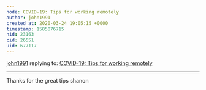 ```yaml
---
node: COVID-19: Tips for working remotely
author: john1991
created_at: 2020-03-24 19:05:15 +0000
timestamp: 1585076715
nid: 23163
cid: 26551
uid: 677117
---
```




[john1991](../profile/john1991) replying to: [COVID-19: Tips for working remotely](../notes/Shannon/03-17-2020/covid-19-shared-resources)

----
Thanks for the great tips shanon [](https://wagepaystubs.online/dgme-paystub/)
